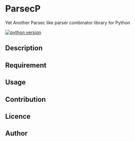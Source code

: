 # ParsecP
Yet Another Parsec like parser combinator library for Python

[![python version][shield-python]](#)

## Description

## Requirement

## Usage

## Contribution

## Licence

## Author


[shield-python]: https://img.shields.io/badge/python-3.6-blue.svg
